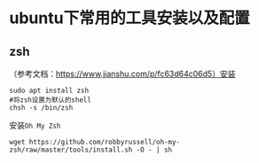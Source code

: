 # ubuntu下常用的工具安装以及配置
## zsh
（参考文档：https://www.jianshu.com/p/fc63d64c06d5）安装
```
sudo apt install zsh
#将zsh设置为默认的shell
chsh -s /bin/zsh
```
安装`Oh My Zsh`
```
wget https://github.com/robbyrussell/oh-my-zsh/raw/master/tools/install.sh -O - | sh
```
